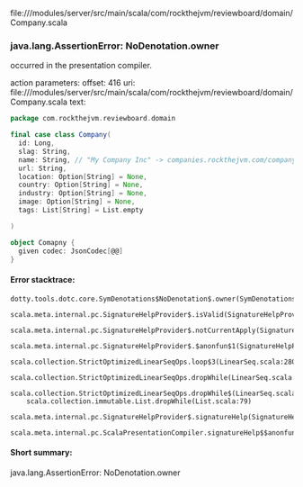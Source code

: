 file://<WORKSPACE>/modules/server/src/main/scala/com/rockthejvm/reviewboard/domain/Company.scala
### java.lang.AssertionError: NoDenotation.owner

occurred in the presentation compiler.

action parameters:
offset: 416
uri: file://<WORKSPACE>/modules/server/src/main/scala/com/rockthejvm/reviewboard/domain/Company.scala
text:
```scala
package com.rockthejvm.reviewboard.domain

final case class Company(
  id: Long,
  slag: String,
  name: String, // "My Company Inc" -> companies.rockthejvm.com/company/my-company-inc
  url: String,
  location: Option[String] = None,
  country: Option[String] = None,
  industry: Option[String] = None,
  image: Option[String] = None,
  tags: List[String] = List.empty

) 

object Comapny {
  given codec: JsonCodec[@@]
}
```



#### Error stacktrace:

```
dotty.tools.dotc.core.SymDenotations$NoDenotation$.owner(SymDenotations.scala:2582)
	scala.meta.internal.pc.SignatureHelpProvider$.isValid(SignatureHelpProvider.scala:83)
	scala.meta.internal.pc.SignatureHelpProvider$.notCurrentApply(SignatureHelpProvider.scala:94)
	scala.meta.internal.pc.SignatureHelpProvider$.$anonfun$1(SignatureHelpProvider.scala:48)
	scala.collection.StrictOptimizedLinearSeqOps.loop$3(LinearSeq.scala:280)
	scala.collection.StrictOptimizedLinearSeqOps.dropWhile(LinearSeq.scala:282)
	scala.collection.StrictOptimizedLinearSeqOps.dropWhile$(LinearSeq.scala:278)
	scala.collection.immutable.List.dropWhile(List.scala:79)
	scala.meta.internal.pc.SignatureHelpProvider$.signatureHelp(SignatureHelpProvider.scala:48)
	scala.meta.internal.pc.ScalaPresentationCompiler.signatureHelp$$anonfun$1(ScalaPresentationCompiler.scala:388)
```
#### Short summary: 

java.lang.AssertionError: NoDenotation.owner